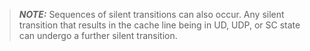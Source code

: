 > **_NOTE:_** Sequences of silent transitions can also occur. Any silent transition that results in the cache line being in UD, UDP, or SC state can undergo a further silent transition.